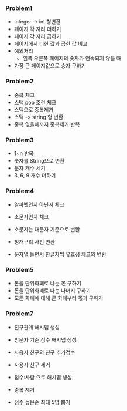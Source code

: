 ### Problem1

- Integer -> int 형변환
- 페이지 각 자리 더하기
- 페이지 각 자리 곱하기
- 페이지에서 더한 값과 곱한 값 비교
- 예외처리
  - 왼쪽 오른쪽 페이지의 숫자가 연속되지 않을 때
- 가장 큰 페이지값으로 승자 구하기



### Problem2

- 중복 체크
- 스택 pop 조건 체크
- 스택으로 중복제거
- 스택 -> string 형 변환
- 중복 없을때까지 중복제거 반복



### Problem3

- 1~n 반복
- 숫자를 String으로 변환
- 문자 개수 세기
- 3, 6, 9 개수 더하기



### Problem4

- 알파벳인지 아닌지 체크
- 소문자인지 체크
- 소문자는 대문자 기준으로 변환

- 청개구리 사전 변환
- 문자열 돌면서 한글자씩 유효성 체크와 변환



### Problem5

- 돈을 단위화폐로 나눈 몫 구하기
- 돈을 단위화폐로 나눈 나머지 구하기
- 모든 화폐에 대해 큰 화폐부터 몫과 구하기



### Problem7

- 친구관계 해시맵 생성

- 방문자 기준 점수 해시맵 생성
- 사용자 친구의 친구 추가점수
- 사용자 친구 제거
- 점수:사람 으로 해시맵 생성
- 중복 제거
- 점수 높은순 최대 5명 뽑기